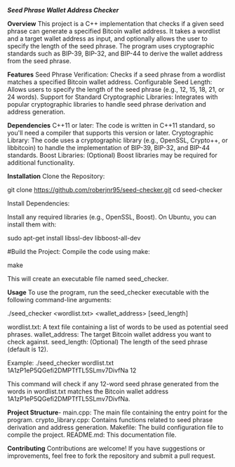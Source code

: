 **_Seed Phrase Wallet Address Checker_**

**Overview**
This project is a C++ implementation that checks if a given seed phrase can generate a specified Bitcoin wallet address. It takes a wordlist and a target wallet address as input, and optionally allows the user to specify the length of the seed phrase. The program uses cryptographic standards such as BIP-39, BIP-32, and BIP-44 to derive the wallet address from the seed phrase.

**Features**
Seed Phrase Verification: Checks if a seed phrase from a wordlist matches a specified Bitcoin wallet address.
Configurable Seed Length: Allows users to specify the length of the seed phrase (e.g., 12, 15, 18, 21, or 24 words).
Support for Standard Cryptographic Libraries: Integrates with popular cryptographic libraries to handle seed phrase derivation and address generation.

**Dependencies**
C++11 or later: The code is written in C++11 standard, so you'll need a compiler that supports this version or later.
Cryptographic Library: The code uses a cryptographic library (e.g., OpenSSL, Crypto++, or libbitcoin) to handle the implementation of BIP-39, BIP-32, and BIP-44 standards.
Boost Libraries: (Optional) Boost libraries may be required for additional functionality.

**Installation**
Clone the Repository:

git clone https://github.com/roberjnr95/seed-checker.git
cd seed-checker

Install Dependencies:

Install any required libraries (e.g., OpenSSL, Boost).
On Ubuntu, you can install them with:

sudo apt-get install libssl-dev libboost-all-dev

#Build the Project:
Compile the code using make:

make

This will create an executable file named seed_checker.

**Usage**
To use the program, run the seed_checker executable with the following command-line arguments:

./seed_checker <wordlist.txt> <wallet_address> [seed_length]

wordlist.txt: A text file containing a list of words to be used as potential seed phrases.
wallet_address: The target Bitcoin wallet address you want to check against.
seed_length: (Optional) The length of the seed phrase (default is 12).

Example:
./seed_checker wordlist.txt 1A1zP1eP5QGefi2DMPTfTL5SLmv7DivfNa 12

This command will check if any 12-word seed phrase generated from the words in wordlist.txt matches the Bitcoin wallet address 1A1zP1eP5QGefi2DMPTfTL5SLmv7DivfNa.

**Project Structure**-
main.cpp: The main file containing the entry point for the program.
crypto_library.cpp: Contains functions related to seed phrase derivation and address generation.
Makefile: The build configuration file to compile the project.
README.md: This documentation file.

**Contributing**
Contributions are welcome! If you have suggestions or improvements, feel free to fork the repository and submit a pull request.
